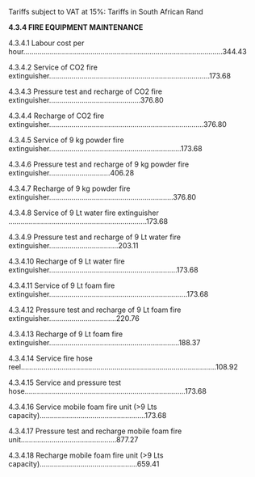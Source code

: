 Tariffs subject to VAT at 15%: Tariffs in South African Rand

**4.3.4 FIRE EQUIPMENT MAINTENANCE**

4.3.4.1 Labour cost per hour……………………………………………………………………………………..344.43

4.3.4.2 Service of CO2 fire extinguisher…………………..……………..…………………………………173.68

4.3.4.3 Pressure test and recharge of CO2 fire extinguisher……………………………………...376.80

4.3.4.4 Recharge of CO2 fire extinguisher………………………………………………………………….376.80

4.3.4.5 Service of 9 kg powder fire extinguisher………………………………………………………..173.68

4.3.4.6 Pressure test and recharge of 9 kg powder fire extinguisher……..………………….406.28

4.3.4.7 Recharge of 9 kg powder fire extinguisher…………………………………………………….376.80

4.3.4.8 Service of 9 Lt water fire extinguisher …………………………………………………………..173.68

4.3.4.9 Pressure test and recharge of 9 Lt water fire extinguisher……………..……………..203.11

4.3.4.10 Recharge of 9 Lt water fire extinguisher………………………………………………………173.68

4.3.4.11 Service of 9 Lt foam fire extinguisher…………………………………………………………..173.68

4.3.4.12 Pressure test and recharge of 9 Lt foam fire extinguisher……..…………………….220.76

4.3.4.13 Recharge of 9 Lt foam fire extinguisher……………………………………………………….188.37

4.3.4.14 Service fire hose reel……………………………………………………………………………………108.92

4.3.4.15 Service and pressure test hose…………………………………………………………………….173.68

4.3.4.16 Service mobile foam fire unit (>9 Lts capacity)…………………………………………….173.68

4.3.4.17 Pressure test and recharge mobile foam fire unit………………………………………..877.27

4.3.4.18 Recharge mobile foam fire unit (>9 Lts capacity)………………………………………...659.41